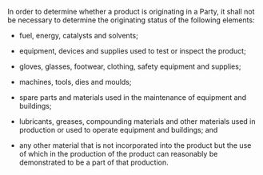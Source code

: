 In order to determine whether a product is originating in a Party, it shall not be necessary to determine the originating status of the following elements:

- fuel, energy, catalysts and solvents;

- equipment, devices and supplies used to test or inspect the product;

- gloves, glasses, footwear, clothing, safety equipment and supplies;

- machines, tools, dies and moulds;

- spare parts and materials used in the maintenance of equipment and buildings;

- lubricants, greases, compounding materials and other materials used in production or used to operate equipment and buildings; and

- any other material that is not incorporated into the product but the use of which in the production of the product can reasonably be demonstrated to be a part of that production.
